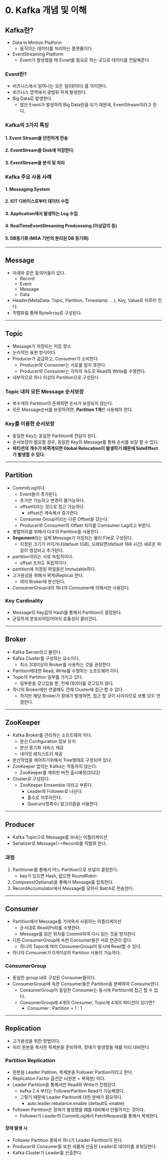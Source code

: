 # 0. Kafka 개념 및 이해

## Kafka란?
- Data in Mintion Platform
  - 움직이는 데이터를 처리하는 플랫폼이다. 
- EventStreaming Platform
  - Event가 발생했을 때 Evnet를 필요로 하는 곳으로 데이터를 전달해준다.

### Event란?
- 비즈니스에서 일어나는 모든 일(데이터) 를 의미한다.
- 비즈니스 영역에서 광범위 하게 발생한다.
- Big Data로 발생한다.
  - 많은 Event가 발생하여 Big Data만큼 되기 때문에, EventStream이라고 한다.

### Kafka의 3가지 특징
#### 1. Event Stream을 안전하게 전송
#### 2. EventStream을 Disk에 저장한다.
#### 3. EventStream을 분석 및 처리

### Kafka 주요 사용 사례

#### 1. Messaging System
#### 2. IOT 디바이스로부터 데이터 수집
#### 3. Application에서 발생하는 Log 수집
#### 4. RealTimeEventStreaming Prodcessing (이상감지 등)
#### 5. DB동기화 (MSA 기반의 분리된 DB 동기화)

***

## Message
- 아래와 같은 동의어들이 있다.
  - Record
  - Event
  - Message
  - Data
- Header(MetaData: Topic, Partition, Timestamp ... ), Key, Value로 이루어 진다.
- 직렬화를 통해 ByteArray로 구성된다.

***

## Topic
- Message가 저장되는 저장 장소
- 논리적인 표현 방식이다.
- Producer가 공급하고, Consumer가 소비한다.
  - Producer와 Consumer는 서로를 알지 못한다.
  - Producer와  Consumer는 각자의 속도로 Read와 Write를 수행한다.
- 내부적으로 하나 이상의 Partition으로 구성된다.

### Topic 내의 모든 Message 순서보장
- 복수개의 Partition이 존재하면 순서가 보장되지 않는다.
- 모든 Message순서를 보장하려면, **Partition 1개**만 사용해야 한다.

### Key를 이용한 순서보장
- 동일한 Key는 동일한 Partition에 전달이 된다.
- 순서보장이 필요할 경우, 동일한 Key의 Message를 통해 순서를 보장 할 수 있다.
- **파티션의 개수가 바뀌게되면 Global Relocation이 발생하기 떄문에 SideEffect가 발생할 수 있다.**
***

## Partition
- CommitLog이다.
  - Event들이 추가된다.
  - 추가만 가능하고 변경이 불가능하다.
  - offset이라는 것으로 접근 가능하다.
    - offset은 계속해서 증가한다.
  - Consumer Group끼리는 다른 Offset을 갖는다.`
  - Producer와 Consumer의 Offset 차이를 Comsumer Lag라고 부른다.
- 병렬처리를 위해서 다수의 Partition을 사용한다.
- **Segement**라는 실제 Message가 저장되는 물리 File로 구성된다.
  - 지정된 크기가 커지거나(default 1GB), 오래되면(default 168 시간) 새로운 파일이 생성되고 추가된다.
- partition끼리는 서로 독립적이다.
  - offset 조차도 독립적이다.
- partition에 저장된 파일들은 Immutable하다.
- 고가용성을 위해서 복제(Replica) 한다.
  - 여러 Broker에 분산된다.
- ConsumerGroup내의 하나의 Consumer에 의해서만 사용된다. 

### Key Cardinality
- Message의 Key값의 Hash를 통해서 Partition이 결정된다.
- 균등하게 분포되어있어야지 효율성이 올라간다.
***

## Broker
- Kafka Server라고 불린다. 
- Kafka Cluster를 구성하는 요소이다.
  - 최소 3대이상의 Broker를 사용하는 것을 권장한다.
- Partition에대한 Read, Write를 수행하는 소프트웨어 이다.
- Topic의 Partition 일부를 가지고 있다.
  - 일부분을 갖고있을 뿐, 전체 데이터를 갖고있지 않다.
- 하나의 Broker에만 연결해도 전체 Cluster에 접근 할 수 있다.
  - 하지만 해당 Broker가 장애가 발생하면, 접근 할 곳이 사라지므로 보통 모두 연결한다.

***

## ZooKeeper
- Kafka Broker를 관리하는 소프트웨어 이다.
  - 분산 Configuration 정보 유지
  - 분산 동기화 서비스 제공
  - 네이밍 레지스트리 제공
- 분산작업을 제어하기위해서 Tree형태로 구성되어 있다.
- ZooKeeper 없이는 Kafka는 작동하지 않는다.
  - ZooKeeper를 제외한 버전 출시예정(2022)
- Cluster로 구성된다.
  - ZooKeeper Emsemble 이라고 부른다.  
    - Leader와 Follower로 나뉜다.
    - 홀수로 이루어진다.
    - Quorum(정족수) 알고리즘을 사용한다.

***

## Producer
- Kafka Topic으로 Message를 보내는 어플리케이션
- Serializer로 Message(==Record)를 직렬화 한다.

### 과정
1. Partitioner를 통해서 어느 Partition으로 보낼지 결정한다.
   - key가 있으면 Hash, 없으면 RoundRobin
2. Compress(Optional)을 통해서 Message를 압축한다.
3. RecordAccumulator에서 Message를 모아서 Batch로 전송한다.

***

## Consumer
- Partition에서 Message를 가져와서 사용하는 어플리케이션
  - 순서대로 Read(Poll)를 수행한다.
  - Message를 읽은 위치를 Commit하여 다시 읽는 것을 방지한다.
- 다른 ConsumerGroup에 속한 Consumer들은 서로 연관이 없다.
  - 하나의 Topic에 여러 ConsumerGroup이 동시에 Read할 수 있다.
- 하나의 Consumer가 0개이상의 Partition 사용이 가능하다.

### ConsumerGroup
- 동일한 group.id로 구성된 Consumer들이다.
- ConsumerGroup에 속한 Consumer들은 Partition을 분배하여 Consume한다.
  - ConsumerGroup이 동일한 Consumer는 동시에 Partition에 접근 할 수 없다. 
  - ConsumerGroup에 4개의 Consumer, Topic에 4개의 파티션이 있다면?
    - Consumer : Partition = 1 : 1 

***

## Replication
- 고가용성을 위한 방법이다.
- 미리 원본을 복사한 복제본을 준비하여, 장애가 발생했을 때를 미리 대비한다.

### Partition Replication
- 원본을 Leader Patition, 복제본을 Follower Parition이라고 한다.
- Replication Factor 옵션은 n(원본 + 복제본) 이다.
- Leader Partition을 통해서만 Read와 Write가 진행된다.
  - kafka 2.4 부터는 FollowerParition Read가 가능해졌다.
  - 그렇기 때문에 Leader Parition에 대한 분배가 필요하다.
    - auto.leader.rebalance.enable (default도 enable)
- Follower Partition은 장애가 발생했을 떄를 대비해서 만들어지는 것이다.
  - Follower가 Leader의 CommitLog에서 FetchRequest를 통해서 복제한다.

#### 장애 발생 시
- Follower Partition 중에서 하나가 Leader Partition이 된다.
- Producer와 Consumer들 또한 새롭게 선출된 Leader로 데이터를 포워딩한다.
- Kafka Cluster가 Leader를 선출한다.